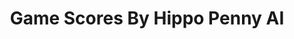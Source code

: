 ---
title: Game Scores By Hippo Penny AI
layout: scoredetail
permalink: /meta-score/locks-quest
header:
  teaser: /assets/images/locks-quest.jpg
  video:
    id: yaj-s3rn4AU
    provider: youtube
---